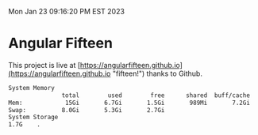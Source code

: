Mon Jan 23 09:16:20 PM EST 2023

# Angular Fifteen


This project is live at [https://angularfifteen.github.io](https://angularfifteen.github.io "fifteen!") thanks to Github.

```bash
System Memory
               total        used        free      shared  buff/cache   available
Mem:            15Gi       6.7Gi       1.5Gi       989Mi       7.2Gi       7.3Gi
Swap:          8.0Gi       5.3Gi       2.7Gi
System Storage
1.7G	.
```
```bash
